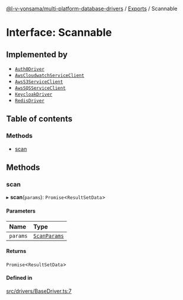 [@l-v-yonsama/multi-platform-database-drivers](../README.md) / [Exports](../modules.md) / Scannable

# Interface: Scannable

## Implemented by

- [`Auth0Driver`](../classes/Auth0Driver.md)
- [`AwsCloudwatchServiceClient`](../classes/AwsCloudwatchServiceClient.md)
- [`AwsS3ServiceClient`](../classes/AwsS3ServiceClient.md)
- [`AwsSQSServiceClient`](../classes/AwsSQSServiceClient.md)
- [`KeycloakDriver`](../classes/KeycloakDriver.md)
- [`RedisDriver`](../classes/RedisDriver.md)

## Table of contents

### Methods

- [scan](Scannable.md#scan)

## Methods

### scan

▸ **scan**(`params`): `Promise`\<`ResultSetData`\>

#### Parameters

| Name | Type |
| :------ | :------ |
| `params` | [`ScanParams`](../modules.md#scanparams) |

#### Returns

`Promise`\<`ResultSetData`\>

#### Defined in

[src/drivers/BaseDriver.ts:7](https://github.com/l-v-yonsama/db-drivers/blob/300edd8c8f29c00543a75fbb6fdfc616ee48b32d/src/drivers/BaseDriver.ts#L7)
